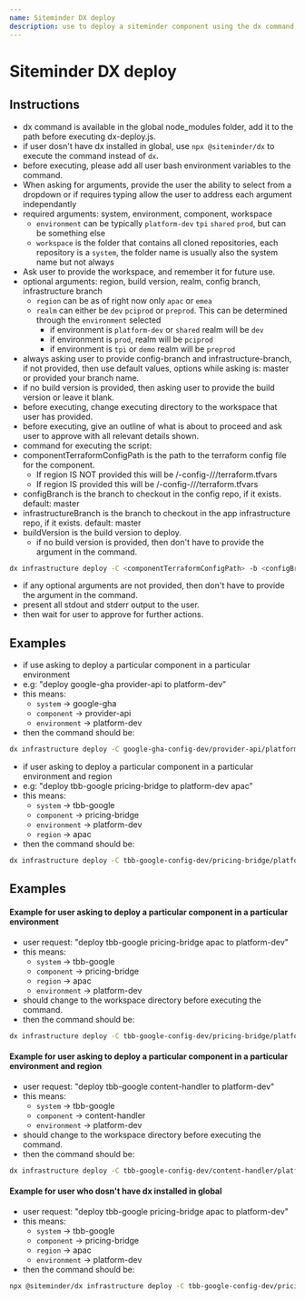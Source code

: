 ```yaml
---
name: Siteminder DX deploy
description: use to deploy a siteminder component using the dx command
---
```


# Siteminder DX deploy

## Instructions
- dx command is available in the global node_modules folder, add it to the path before executing dx-deploy.js.
- if user dosn't have dx installed in global, use `npx @siteminder/dx` to execute the command instead of `dx`.
- before executing, please add all user bash environment variables to the command.
- When asking for arguments, provide the user the ability to select from a dropdown or if requires typing allow the user to address each argument independantly 
- required arguments: system, environment, component, workspace
  - `environment` can be typically `platform-dev` `tpi` `shared` `prod`, but can be something else
  - `workspace` is the folder that contains all cloned repositories, each repository is a `system`, the folder name is usually also the system name but not always
- Ask user to provide the workspace, and remember it for future use.
- optional arguments: region, build version, realm, config branch, infrastructure branch
  - `region` can be as of right now only `apac` or `emea`
  - `realm` can either be `dev` `pciprod` or `preprod`. This can be determined through the `environment` selected
    - if environment is `platform-dev` or `shared` realm will be `dev`
    - if environment is `prod`, realm will be `pciprod`
    - if environment is `tpi` or `demo` realm will be `preprod`
- always asking user to provide config-branch and infrastructure-branch, if not provided, then use default values, options while asking is: master or provided your branch name.
- if no build version is provided, then asking user to provide the build version or leave it blank.
- before executing, change executing directory to the workspace that user has provided.
- before executing, give an outline of what is about to proceed and ask user to approve with all relevant details shown.
- command for executing the script:
- componentTerraformConfigPath is the path to the terraform config file for the component.
  - If region IS NOT provided this will be <workspace>/<system>-config-<realm>/<component>/<environment>/terraform.tfvars
  - If region IS provided this will be <workspace>/<system>-config-<realm>/<component>/<environment>/<region>terraform.tfvars
- configBranch is the branch to checkout in the config repo, if it exists. default: master
- infrastructureBranch is the branch to checkout in the app infrastructure repo, if it exists. default: master
- buildVersion is the build version to deploy.
  - if no build version is provided, then don't have to provide the argument in the command.
```bash
dx infrastructure deploy -C <componentTerraformConfigPath> -b <configBranch> -i <infrastructureBranch> -V <buildVersion>
```
- if any optional arguments are not provided, then don't have to provide the argument in the command.
- present all stdout and stderr output to the user.
- then wait for user to approve for further actions.

## Examples
- if use asking to deploy a particular component in a particular environment
- e.g: "deploy google-gha provider-api to platform-dev"
- this means:
  - `system` -> google-gha
  - `component` -> provider-api
  - `environment` -> platform-dev
- then the command should be:
```bash
dx infrastructure deploy -C google-gha-config-dev/provider-api/platform-dev/terraform.tfvars -b master -i master
```

- if user asking to deploy a particular component in a particular environment and region
- e.g: "deploy tbb-google pricing-bridge to platform-dev apac"
- this means:
  - `system` -> tbb-google
  - `component` -> pricing-bridge
  - `environment` -> platform-dev
  - `region` -> apac
- then the command should be:
```bash
dx infrastructure deploy -C tbb-google-config-dev/pricing-bridge/platform-dev/apac/terraform.tfvars -b master -i master
```

## Examples

#### Example for user asking to deploy a particular component in a particular environment
- user request: "deploy tbb-google pricing-bridge apac to platform-dev"
- this means:
  - `system` -> tbb-google
  - `component` -> pricing-bridge
  - `region` -> apac
  - `environment` -> platform-dev
- should change to the workspace directory before executing the command.
- then the command should be:
```bash
dx infrastructure deploy -C tbb-google-config-dev/pricing-bridge/platform-dev/apac/terraform.tfvars -b master -i master
```

#### Example for user asking to deploy a particular component in a particular environment and region
- user request: "deploy tbb-google content-handler to platform-dev"
- this means:
  - `system` -> tbb-google
  - `component` -> content-handler
  - `environment` -> platform-dev
- should change to the workspace directory before executing the command.
- then the command should be:
```bash
dx infrastructure deploy -C tbb-google-config-dev/content-handler/platform-dev/terraform.tfvars -b master -i master
```

#### Example for user who dosn't have dx installed in global
- user request: "deploy tbb-google pricing-bridge apac to platform-dev"
- this means:
  - `system` -> tbb-google
  - `component` -> pricing-bridge
  - `region` -> apac
  - `environment` -> platform-dev
- then the command should be:
```bash
npx @siteminder/dx infrastructure deploy -C tbb-google-config-dev/pricing-bridge/platform-dev/apac/terraform.tfvars -b master -i master
```